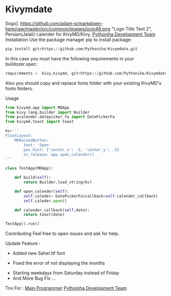# Kivymdate 

[logo]: https://github.com/adam-p/markdown-here/raw/master/src/common/images/icon48.png "Logo Title Text 2",
Persian(Jalali) calender for KivyMD/Kivy,
[Pythoniha Development Team](https://www.Pythoniha.ir)
Installation
Use the package manager pip to install package:

```python
pip install git+https://github.com/Pythoniha/Kivymdate.git
```
In this case you must have the following requirements in your buildozer.spec:

```python
requirements =  kivy,kivymd, git+https://github.com/Pythoniha/Kivymdate.git, git+https://github.com/MeirKriheli/python-bidi.git, git+https://github.com/mhajiloo/persiantools.git
```
Also you should copy and replace fonts folder with your existing KivyMD's fonts folders.

Usage
```python
from kivymd.app import MDApp
from kivy.lang.builder import Builder 
from pcalender.datepicker_fa import DatePickerFa
from kivymd.toast import toast

kv='''
FloatLayout:
    MDRaisedButton:
        text: 'Open'
        pos_hint: {'center_x': .5, 'center_y': .5}
        on_release: app.open_calender()
'''

class TestApp(MDApp):

    def build(self):
        return Builder.load_string(kv)

    def open_calender(self):
        self.caleder= DatePickerFa(callback=self.calender_callback)
        self.caleder.open()

    def calender_callback(self,date):
        return toast(date)

TestApp().run()
```

Contributing
Feel free to open issues and ask for help.







Update Feature :
* Added new Sahel.ttf font
- Fixed the error of not displaying the months
+ Starting weekdays from Saturday instead of Friday
+ And More Bug Fix ...

Tnx For :
[Main Programmer](https://github.com/quitegreensky/persiancalender_kivy)
[Pythoniha Development Team](https://www.Pythoniha.ir)
